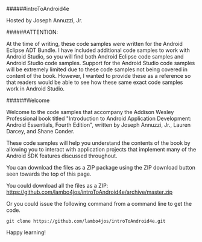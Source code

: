 ######introToAndroid4e

Hosted by Joseph Annuzzi, Jr.

######ATTENTION:

At the time of writing, these code samples were written for the Android Eclipse ADT Bundle.  I have included additional code samples to work with Android Studio, so you will find both Android Eclipse code samples and Android Studio code samples.  Support for the Android Studio code samples will be extremely limited due to these code samples not being covered in content of the book.  However, I wanted to provide these as a reference so that readers would be able to see how these same exact code samples work in Android Studio.

######Welcome

Welcome to the code samples that accompany the Addison Wesley Professional book titled "Introduction to Android Application Development: Android Essentials, Fourth Edition", written by Joseph Annuzzi, Jr., Lauren Darcey, and Shane Conder.

These code samples will help you understand the contents of the book by allowing you to interact with application projects that implement many of the Android SDK features discussed throughout.

You can download the files as a ZIP package using the ZIP download button seen towards the top of this page.

You could download all the files as a ZIP: https://github.com/lambo4jos/introToAndroid4e/archive/master.zip

Or you could issue the following command from a command line to get the code.

`git clone https://github.com/lambo4jos/introToAndroid4e.git`

Happy learning!